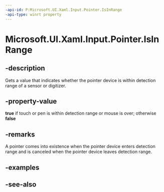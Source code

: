 ```yaml
---
-api-id: P:Microsoft.UI.Xaml.Input.Pointer.IsInRange
-api-type: winrt property
---
```


<!-- Property syntax
public bool IsInRange { get; }
-->

# Microsoft.UI.Xaml.Input.Pointer.IsInRange

## -description
Gets a value that indicates whether the pointer device is within detection range of a sensor or digitizer.

## -property-value
**true** if touch or pen is within detection range or mouse is over; otherwise **false**

## -remarks
A pointer comes into existence when the pointer device enters detection range and is canceled when the pointer device leaves detection range.

## -examples

## -see-also
